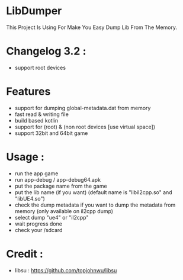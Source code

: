 # LibDumper
This Project Is Using For Make You Easy Dump Lib From The Memory.

# Changelog 3.2 :
- support root devices

# Features
- support for dumping global-metadata.dat from memory
- fast read & writing file
- build based kotlin
- support for (root) & (non root devices [use virtual space])
- support 32bit and 64bit game

# Usage :
- run the app game 
- run app-debug / app-debug64.apk
- put the package name from the game
- put the lib name (if you want) (default name is "libil2cpp.so" and "libUE4.so")
- check the dump metadata if you want to dump the metadata from memory (only available on il2cpp dump)
- select dump "ue4" or "il2cpp"
- wait progress done
- check your /sdcard

# Credit :
- libsu : https://github.com/topjohnwu/libsu
